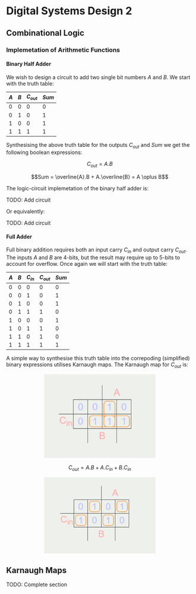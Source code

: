 # Digital Systems Design 2

## Combinational Logic

### Implemetation of Arithmetic Functions

#### Binary Half Adder

We wish to design a circuit to add two single bit numbers $A$ and $B$. We start with the truth table:

| $A$ | $B$ | $C_{out}$ | $Sum$ |
|---|---|---|-----|
| 0 | 0 | 0 | 0 |
| 0 | 1 | 0 | 1 |
| 1 | 0 | 0 | 1 |
| 1 | 1 | 1 | 1 |

Synthesising the above truth table for the outputs $C_{out}$ and $Sum$ we get the following boolean expressions:

$$C_{out} = A.B$$

$$Sum = \overline{A}.B + A.\overline{B} = A \oplus B$$

The logic-circuit implemetation of the binary half adder is:

TODO: Add circuit

Or equivalently:

TODO: Add circuit


#### Full Adder

Full binary addition requires both an input carry $C_{in}$ and output carry $C_{out}$. The inputs $A$ and $B$ are 4-bits, but the result may require up to 5-bits to account for overflow. Once again we will start with the truth table:


| $A$ | $B$ | $C_{in}$ | $C_{out}$ | $Sum$ |
|-----|-----|----------|-----------|-------|
| 0 | 0 | 0 | 0 | 0 |
| 0 | 0 | 1 | 0 | 1 |
| 0 | 1 | 0 | 0 | 1 |
| 0 | 1 | 1 | 1 | 0 |
| 1 | 0 | 0 | 0 | 1 |
| 1 | 0 | 1 | 1 | 0 |
| 1 | 1 | 0 | 1 | 0 |
| 1 | 1 | 1 | 1 | 1 |

A simple way to synthesise this truth table into the correpoding (simplified) binary expressions utilises Karnaugh maps. The Karnaugh map for $C_{out}$ is:


<p align="center">
    <img src="./Images/CarryOut.png" alt="Carry out Karnaugh Map" width="300"/>
</p>

$$ C_{out} = A.B + A.C_{in} + B.C_{in} $$

<p align="center">
    <img src="./Images/SumKarn.png" alt="Sum Karnaugh Map" width="300"/>
</p>







## Karnaugh Maps

TODO: Complete section
